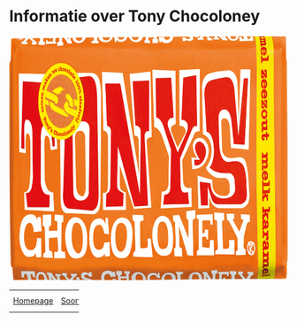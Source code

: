 <!DOCTYPE html>
<html>
<head>
<link rel="stylesheet" href="css/mystyle.css">
</head>
<body>

<h1>Informatie over Tony Chocoloney</h1>

<img src="img/image1.png" alt="Tony" width="800" height="442">
<br />
<table style="width:25%">
    <tr>
    <td><a href="index.html">Homepage</a></td>
    <td><a href="P2.html">Soorten</a></td>
    <td><a href="P3.html">Tabel</a></td>
	<td><a href="P2.html">Pagina 4</a></td>
	<td><a href="P2.html">Pagina 5</a></td>
  </tr>

</p>
</body>
</html>
